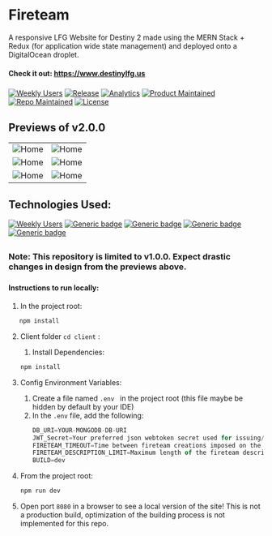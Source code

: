 # Fireteam

A responsive LFG Website for Destiny 2 made using the MERN Stack + Redux (for application wide state management) and deployed onto a DigitalOcean droplet.
<br>
#### Check it out: https://www.destinylfg.us

###
[![Weekly Users](https://img.shields.io/badge/Weekly%20Users-400+-blue)]()
[![Release](https://img.shields.io/badge/Version-2.0.0-blue)]()
[![Analytics](https://img.shields.io/badge/Analytics-GA-pink)]()
[![Product Maintained](https://img.shields.io/badge/Product%20Maintained-Yes-orange)]()
[![Repo Maintained](https://img.shields.io/badge/Repository%20Maintained-No-red)]() [![License](https://img.shields.io/badge/License-BSD%202--Clause-orange.svg)](https://opensource.org/licenses/BSD-2-Clause)

## Previews of v2.0.0
|        |        |
|--------|--------|
|![Home](https://github.com/vrundpat/Fireteam/blob/master/client/src/images/MainPageJumbotronGif.gif)| ![Home](https://github.com/vrundpat/Fireteam/blob/master/client/src/images/LoginPageGif.gif)|
|![Home](https://github.com/vrundpat/Fireteam/blob/master/client/src/images/RegisterPageGif.gif)|![Home](https://github.com/vrundpat/Fireteam/blob/master/client/src/images/CreateModal.png)|
|![Home](https://github.com/vrundpat/Fireteam/blob/master/client/src/images/JoinModal.png)|![Home](https://github.com/vrundpat/Fireteam/blob/master/client/src/images/MainPageScrollGif.gif)|


##
## Technologies Used: 
[![Weekly Users](https://img.shields.io/badge/Framework-NodeJS-blue)]()
[![Generic badge](https://img.shields.io/badge/Database-MongoDB-blue.svg)](https://shields.io/) [![Generic badge](https://img.shields.io/badge/Backend-Express-blue.svg)](https://shields.io/)
[![Generic badge](https://img.shields.io/badge/Frontend-React-blue.svg)](https://shields.io/)
[![Generic badge](https://img.shields.io/badge/State%20Persistence-Redux-blue.svg)](https://shields.io/)

##
### Note: This repository is limited to v1.0.0. Expect drastic changes in design from the previews above.
###
#### Instructions to run locally:

 1) In the project root:
 ```javascript
    npm install
 ```
    
 2) Client folder ```cd client``` : 
     1) Install Dependencies:
     ```javascript
     npm install
     ```
 
 3) Config Environment Variables:
      1) Create a file named ```.env ```  in the project root (this file maybe be hidden by default by your IDE)
      2) In the ```.env``` file, add the following:
         ```javascript
         DB_URI=YOUR-MONGODB-DB-URI
         JWT_Secret=Your preferred json webtoken secret used for issuing/verifying tokens
         FIRETEAM_TIMEOUT=Time between fireteam creations imposed on the users in milliseconds
         FIRETEAM_DESCRIPTION_LIMIT=Maximum length of the fireteam description field
         BUILD=dev
         ```
  4) From the project root:
     ```javascript
     npm run dev
     ```
  5) Open port ```8080``` in a browser to see a local version of the site! This is not a production build, optimization of the building process is not implemented for this repo.
